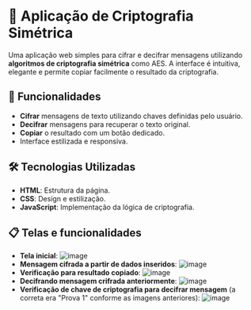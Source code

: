 # 🔐 Aplicação de Criptografia Simétrica 

Uma aplicação web simples para cifrar e decifrar mensagens utilizando **algoritmos de criptografia simétrica** como AES. A interface é intuitiva, elegante e permite copiar facilmente o resultado da criptografia.

## 🚀 Funcionalidades

- **Cifrar** mensagens de texto utilizando chaves definidas pelo usuário.
- **Decifrar** mensagens para recuperar o texto original.
- **Copiar** o resultado com um botão dedicado.
- Interface estilizada e responsiva.

## 🛠️ Tecnologias Utilizadas

- **HTML**: Estrutura da página.
- **CSS**: Design e estilização.
- **JavaScript**: Implementação da lógica de criptografia.

## 📋 Telas e funcionalidades
- **Tela inicial**:
 ![image](https://github.com/user-attachments/assets/d1ead773-89ee-4ad6-9ddc-b4b462da3df8)
- **Mensagem cifrada a partir de dados inseridos**:
  ![image](https://github.com/user-attachments/assets/8c299b66-8843-4569-9e79-810106caecf2)
- **Verificação para resultado copiado**:
  ![image](https://github.com/user-attachments/assets/4bc3f69b-4bbf-4737-a58d-233c4adf3bca)
- **Decifrando mensagem crifrada anteriormente**:
  ![image](https://github.com/user-attachments/assets/c67c6f46-966c-469f-b06e-93f4324cb074)
- **Verificação de chave de criptografia para decifrar mensagem** (a correta era "Prova 1" conforme as imagens anteriores):
  ![image](https://github.com/user-attachments/assets/531ce092-cb8e-4dcd-92a2-2589c591ad7b)



